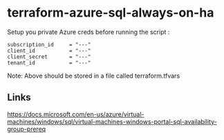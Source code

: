 # terraform-azure-sql-always-on-ha

Setup you private Azure creds before running the script :

```
subscription_id     = "---"
client_id           = "---"
client_secret       = "---"
tenant_id           = "---"
```

Note: Above should be stored in a file called terraform.tfvars

## Links

https://docs.microsoft.com/en-us/azure/virtual-machines/windows/sql/virtual-machines-windows-portal-sql-availability-group-prereq
